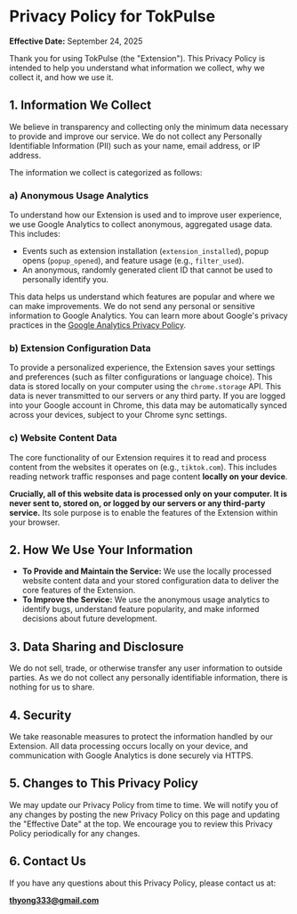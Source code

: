 # Privacy Policy for TokPulse

**Effective Date:** September 24, 2025

Thank you for using TokPulse (the "Extension"). This Privacy Policy is intended to help you understand what information we collect, why we collect it, and how we use it.

## 1. Information We Collect

We believe in transparency and collecting only the minimum data necessary to provide and improve our service. We do not collect any Personally Identifiable Information (PII) such as your name, email address, or IP address.

The information we collect is categorized as follows:

### a) Anonymous Usage Analytics

To understand how our Extension is used and to improve user experience, we use Google Analytics to collect anonymous, aggregated usage data. This includes:

*   Events such as extension installation (`extension_installed`), popup opens (`popup_opened`), and feature usage (e.g., `filter_used`).
*   An anonymous, randomly generated client ID that cannot be used to personally identify you.

This data helps us understand which features are popular and where we can make improvements. We do not send any personal or sensitive information to Google Analytics. You can learn more about Google's privacy practices in the [Google Analytics Privacy Policy](https://policies.google.com/privacy).

### b) Extension Configuration Data

To provide a personalized experience, the Extension saves your settings and preferences (such as filter configurations or language choice). This data is stored locally on your computer using the `chrome.storage` API. This data is never transmitted to our servers or any third party. If you are logged into your Google account in Chrome, this data may be automatically synced across your devices, subject to your Chrome sync settings.

### c) Website Content Data

The core functionality of our Extension requires it to read and process content from the websites it operates on (e.g., `tiktok.com`). This includes reading network traffic responses and page content **locally on your device**.

**Crucially, all of this website data is processed only on your computer. It is never sent to, stored on, or logged by our servers or any third-party service.** Its sole purpose is to enable the features of the Extension within your browser.

## 2. How We Use Your Information

*   **To Provide and Maintain the Service:** We use the locally processed website content data and your stored configuration data to deliver the core features of the Extension.
*   **To Improve the Service:** We use the anonymous usage analytics to identify bugs, understand feature popularity, and make informed decisions about future development.

## 3. Data Sharing and Disclosure

We do not sell, trade, or otherwise transfer any user information to outside parties. As we do not collect any personally identifiable information, there is nothing for us to share.

## 4. Security

We take reasonable measures to protect the information handled by our Extension. All data processing occurs locally on your device, and communication with Google Analytics is done securely via HTTPS.

## 5. Changes to This Privacy Policy

We may update our Privacy Policy from time to time. We will notify you of any changes by posting the new Privacy Policy on this page and updating the "Effective Date" at the top. We encourage you to review this Privacy Policy periodically for any changes.

## 6. Contact Us

If you have any questions about this Privacy Policy, please contact us at:

**thyong333@gmail.com**
